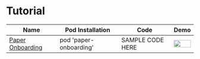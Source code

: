 Tutorial
=======
Name | Pod Installation | Code | Demo
--- | --- | --- | ---
[Paper Onboarding](https://github.com/Ramotion/paper-onboarding) | pod 'paper-onboarding' | SAMPLE CODE HERE |  <img src="/Controls/readme_assets/paper-onboarding-image-1.gif" width="100%">

